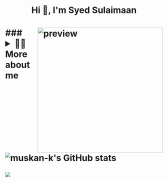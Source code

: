 <h1 align="center">Hi 👋, I'm Syed Sulaimaan <h1>
<img align="right" src="https://media.giphy.com/media/bfrlODgSLqXxS/giphy.gif" width="400px" alt="preview"/>
  
  
 <div>
###<details>
  <summary>👩🏻 More about me</summary>

- 👩🏻‍🎓 BCA in Gaming and Graphics, Presidency University

- 💬 I'm into **Design & Development**

</details>
   <p align="left">
</p>

<img src="https://github-readme-stats.vercel.app/api?username=syed-sulaimaan&show_icons=true&hide=&count_private=true&title_color=0891b2&text_color=ffffff&icon_color=0891b2&bg_color=0f172a&hide_border=true&show_icons=true" alt="muskan-k's GitHub stats" />



<a href="http://www.github.com/syed-sulaimaan"><img src="https://github-readme-streak-stats.herokuapp.com/?user=muskan-k&stroke=ffffff&background=0f172a&ring=0891b2&fire=0891b2&currStreakNum=ffffff&currStreakLabel=0891b2&sideNums=ffffff&sideLabels=ffffff&dates=ffffff&hide_border=true" /></a>
<!--
- 🔭 I’m currently working on UI Designing
- 🌱 I’m currently learning Web Development
- 👯 I’m looking to collaborate on **Ceative Web Dev projects and UI-UX projects**
- ⚡ Fun fact: ...
-->
